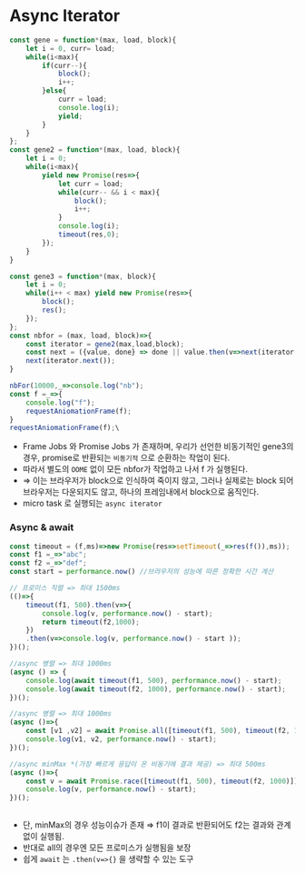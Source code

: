 # Async Iterator

```jsx
const gene = function*(max, load, block){
	let i = 0, curr= load;
	while(i<max){
		if(curr--){
			block();
			i++;
		}else{
			curr = load;
			console.log(i);
			yield;
		}
	}
};
const gene2 = function*(max, load, block){
	let i = 0;
	while(i<max){
		yield new Promise(res=>{
			let curr = load;
			while(curr-- && i < max){
				block();
				i++;
			}
			console.log(i);
			timeout(res,0);
		});
	}
}

const gene3 = function*(max, block){
	let i = 0;
	while(i++ < max) yield new Promise(res=>{
		block();
		res();
	});
};
const nbfor = (max, load, block)=>{
	const iterator = gene2(max,load,block);
	const next = ({value, done} => done || value.then(v=>next(iterator.next());
	next(iterator.next());	
}

nbFor(10000,_=>console.log("nb");
const f =_=>{
	console.log("f");
	requestAniomationFrame(f);
}
requestAniomationFrame(f);\

```

- Frame Jobs 와 Promise Jobs 가 존재하며, 우리가 선언한 비동기적인 gene3의 경우, promise로 반환되는 `비동기적` 으로 순환하는 작업이 된다.
- 따라서 별도의 `OOME` 없이 모든 nbfor가 작업하고 나서 f 가 실행된다.
- ⇒ 이는 브라우저가 block으로 인식하여 죽이지 않고, 그러나 실제로는 block 되어 브라우저는 다운되지도 않고, 하나의 프레임내에서 block으로 움직인다.
- micro task 로 실행되는 `async iterator`

### Async & await

```jsx
const timeout = (f,ms)=>new Promise(res=>setTimeout(_=>res(f()),ms));
const f1 =_=>"abc";
const f2 =_=>"def";
const start = performance.now() //브라우저의 성능에 따른 정확한 시간 계산

// 프로미스 직렬 => 최대 1500ms
(()=>{
	timeout(f1, 500).then(v=>{
		console.log(v, performance.now() - start);
		return timeout(f2,1000);
	})
	.then(v=>console.log(v, performance.now() - start ));
})();

//async 병렬 => 최대 1000ms
(async () => {
	console.log(await timeout(f1, 500), performance.now() - start);
	console.log(await timeout(f2, 1000), performance.now() - start);
})();

//async 병렬 => 최대 1000ms
(async ()=>{
	const [v1 ,v2] = await Promise.all([timeout(f1, 500), timeout(f2, 1000)]);
	console.log(v1, v2, performance.now() - start);
})();

//async minMax *(가장 빠르게 응답이 온 비동기에 결과 제공) => 최대 500ms
(async ()=>{
	const v = await Promise.race([timeout(f1, 500), timeout(f2, 1000)]);
	console.log(v, performance.now() - start);
})();
 
```

- 단, minMax의 경우 성능이슈가 존재 ⇒ f1이 결과로 반환되어도 f2는 결과와 관계없이 실행됨.
- 반대로 all의 경우엔 모든 프로미스가 실행됨을 보장
- 쉽게 `await` 는 `.then(v=>{}` 을 생략할 수 있는 도구